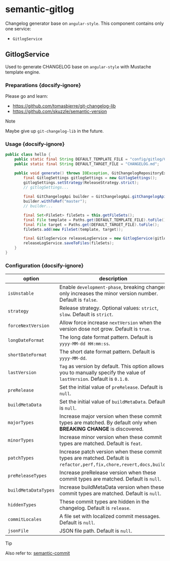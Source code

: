 # semantic-gitlog

Changelog generator base on `angular-style`. This component contains only one service:
- `GitlogService` 

## GitlogService

Used to generate CHANGELOG base on `angular-style` with Mustache template engine.

### Preparations {docsify-ignore}

Please go and learn: 
- https://github.com/tomasbjerre/git-changelog-lib
- https://github.com/skuzzle/semantic-version

> [!NOTE]
> Maybe give up `git-changelog-lib` in the future.

### Usage {docsify-ignore}

```java
public class hello {
    public static final String DEFAULT_TEMPLATE_FILE = "config/gitlog/CHANGELOG.mustache";
    public static final String DEFAULT_TARGET_FILE = "CHANGELOG.md";

    public void generate() throws IOException, GitChangelogRepositoryException {
        final GitlogSettings gitlogSettings = new GitlogSettings();
        gitlogSettings.setStrategy(ReleaseStrategy.strict);
        // gitlogSettings...
    
        final GitChangelogApi builder = GitChangelogApi.gitChangelogApiBuilder();
        builder.withToRef("master");
        // builder...

        final Set<FileSet> fileSets = this.getFileSets();
        final File template = Paths.get(DEFAULT_TEMPLATE_FILE).toFile();
        final File target = Paths.get(DEFAULT_TARGET_FILE).toFile();
        fileSets.add(new FileSet(template, target));

        final GitlogService releaseLogService = new GitlogService(gitlogSettings, builder);
        releaseLogService.saveToFiles(fileSets);
    }
}
```

### Configuration {docsify-ignore}

| option | description |
| ------ | ----------- |
| `isUnstable` | Enable `development-phase`, breaking changes only increases the minor version number. Default is `false`. |
| `strategy` | Release strategy. Optional values: `strict`, `slow`. Default is `strict`. |
| `forceNextVersion` | Allow force increase `nextVersion` when the version dose not grow. Default is `true`. |
| `longDateFormat` | The long date format pattern. Default is `yyyy-MM-dd HH:mm:ss`. |
| `shortDateFormat` | The short date format pattern. Default is `yyyy-MM-dd`. |
| `lastVersion` | `Tag` as version by default. This option allows you to manually specify the value of `lastVersion`. Default is `0.1.0`. |
| `preRelease` | Set the initial value of `preRelease`. Default is `null`.  |
| `buildMetaData` | Set the initial value of `buildMetaData`. Default is `null`. |
| `majorTypes` | Increase major version when these commit types are matched. By default only when **BREAKING CHANGE** is discovered. |
| `minorTypes` | Increase minor version when these commit types are matched. Default is `feat`. |
| `patchTypes` | Increase patch version when these commit types are matched. Default is `refactor,perf,fix,chore,revert,docs,build`. |
| `preReleaseTypes` | Increase preRelease version when these commit types are matched. Default is `null`. |
| `buildMetaDataTypes` | Increase buildMetaData version when these commit types are matched. Default is `null`. |
| `hiddenTypes` | These commit types are hidden in the changelog. Default is `release`. |
| `commitLocales` | A file set with localized commit messages. Default is `null`. |
| `jsonFile` | JSON file path. Default is `null`. |

> [!TIP]
> Also refer to: [semantic-commit](/en-us/semantic-commit)
